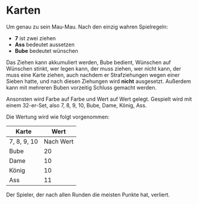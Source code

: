 # Karten

Um genau zu sein Mau-Mau. Nach den einzig wahren Spielregeln:
 - **7** ist zwei ziehen
 - **Ass** bedeutet aussetzen
 - **Bube** bedeutet wünschen

Das Ziehen kann akkumuliert werden, Bube bedient, Wünschen auf Wünschen stinkt, wer legen kann, der muss ziehen,
wer nicht kann, der muss eine Karte ziehen, auch nachdem er Strafziehungen wegen einer Sieben hatte,
und nach diesen Ziehungen wird **nicht** ausgesetzt. Außerdem kann mit mehreren Buben vorzeitig Schluss gemacht werden.

Ansonsten wird Farbe auf Farbe und Wert auf Wert gelegt.
Gespielt wird mit einem 32-er-Set, also 7, 8, 9, 10, Bube, Dame, König, Ass.

Die Wertung wird wie folgt vorgenommen:

| Karte       | Wert      |
|-------------|-----------|
| 7, 8, 9, 10 | Nach Wert |
| Bube        | 20        |
| Dame        | 10        |
| König       | 10        |
| Ass         | 11        |

Der Spieler, der nach allen Runden die meisten Punkte hat, verliert.